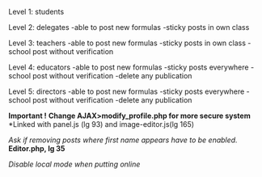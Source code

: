 Level 1: students

Level 2: delegates
  -able to post new formulas
  -sticky posts in own class

Level 3: teachers
  -able to post new formulas
  -sticky posts in own class
  -school post without verification

Level 4: educators
  -able to post new formulas
  -sticky posts everywhere
  -school post without verification
  -delete any publication

Level 5: directors
  -able to post new formulas
  -sticky posts everywhere
  -school post without verification
  -delete any publication

**Important !**
**Change AJAX>modify_profile.php for more secure system**
*Linked with panel.js (lg 93) and image-editor.js(lg 165)

*Ask if removing posts where first name appears have to be enabled.*
**Editor.php, lg 35**

*Disable local mode when putting online*
